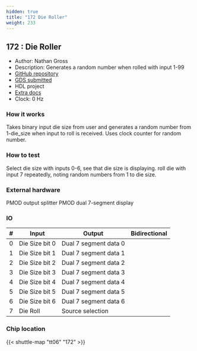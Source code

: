 ```yaml
---
hidden: true
title: "172 Die Roller"
weight: 233
---
```


## 172 : Die Roller

* Author: Nathan Gross
* Description: Generates a random number when rolled with input 1-99
* [GitHub repository](https://github.com/nathangross1/tt06-verilog-template)
* [GDS submitted](https://github.com/nathangross1/tt06-verilog-template/actions/runs/8207055176)
* HDL project
* [Extra docs](None)
* Clock: 0 Hz

<!---

This file is used to generate your project datasheet. Please fill in the information below and delete any unused
sections.

You can also include images in this folder and reference them in the markdown. Each image must be less than
512 kb in size, and the combined size of all images must be less than 1 MB.
-->


### How it works

Takes binary input die size from user and generates a random number from 1-die_size when input to roll is received. Uses clock counter for random number.

### How to test

Select die size with inputs 0-6, see that die size is displaying. roll die with input 7 repeatedly, noting random numbers from 1 to die size.

### External hardware

PMOD output splitter
PMOD dual 7-segment display


### IO

| # | Input          | Output         | Bidirectional   |
| - | -------------- | -------------- | --------------- |
| 0 | Die Size bit 0 | Dual 7 segment data 0 |  |
| 1 | Die Size bit 1 | Dual 7 segment data 1 |  |
| 2 | Die Size bit 2 | Dual 7 segment data 2 |  |
| 3 | Die Size bit 3 | Dual 7 segment data 3 |  |
| 4 | Die Size bit 4 | Dual 7 segment data 4 |  |
| 5 | Die Size bit 5 | Dual 7 segment data 5 |  |
| 6 | Die Size bit 6 | Dual 7 segment data 6 |  |
| 7 | Die Roll | Source selection |  |

### Chip location

{{< shuttle-map "tt06" "172" >}}

